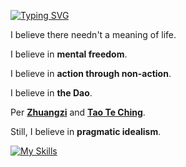 [![Typing SVG](https://readme-typing-svg.demolab.com?font=Fira+Code&weight=600&pause=1000&color=F776D0&width=435&lines=Good+Midnight)](https://git.io/typing-svg)

I believe there needn't a meaning of life.

I believe in **mental freedom**.

I believe in **action through non-action**.

I believe in **the Dao**.

Per [**Zhuangzi**](https://terebess.hu/english/zipo.pdf) and [**Tao Te Ching**](https://terebess.hu/english/tao/mitchell.html).

Still, I believe in **pragmatic idealism**.

[![My Skills](https://skillicons.dev/icons?i=ubuntu,kali,apple,windows,cs,cpp,dart,html,js,css,py,r,regex,swift,dotnet,flutter,qt,tailwind,anaconda,pytorch,sklearn,tensorflow,mysql,sqlite,blender,figma,vscode,pycharm,git,github,firebase,vercel,latex,md,notion,obsidian)](https://skillicons.dev)
